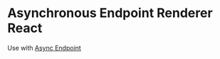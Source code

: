# Asynchronous Endpoint Renderer React

Use with [Async Endpoint](https://github.com/johnhenry/async-endpoint)
